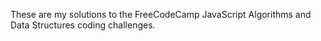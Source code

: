 These are my solutions to the FreeCodeCamp JavaScript Algorithms and Data Structures coding challenges.
